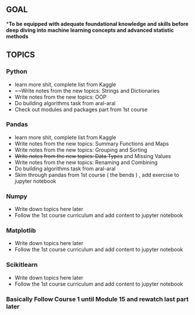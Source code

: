 
## GOAL
***To be equipped with adequate foundational knowledge and skills before deep diving into machine learning concepts and advanced statistic methods**
## TOPICS
### Python
* learn more shit, complete list from Kaggle
* ~~Write notes from the new topics: Strings and Dictionaries
* Write notes from the new topics: OOP
* Do building algorithms task from aral-aral
* Check out modules and packages part from 1st course

### Pandas
* learn more shit, complete list from Kaggle
* Write notes from the new topics: Summary Functions and Maps
* Write notes from the new topics: Grouping and Sorting
* ~~Write notes from the new topics: Data Types~~ and Missing Values
* Write notes from the new topics: Renaming and Combining
* Do building algorithms task from aral-aral
* Skim through pandas from 1st course ( the bends ) , add exercise to jupyter notebook

### Numpy
* Write down topics here later 
* Follow the 1st course curriculum and add content to jupyter notebook

### Matplotlib
* Write down topics here later 
* Follow the 1st course curriculum and add content to jupyter notebook

### Scikitlearn
* Write down topics here later 
* Follow the 1st course curriculum and add content to jupyter notebook

### Basically Follow Course 1 until Module 15 and rewatch last part later


